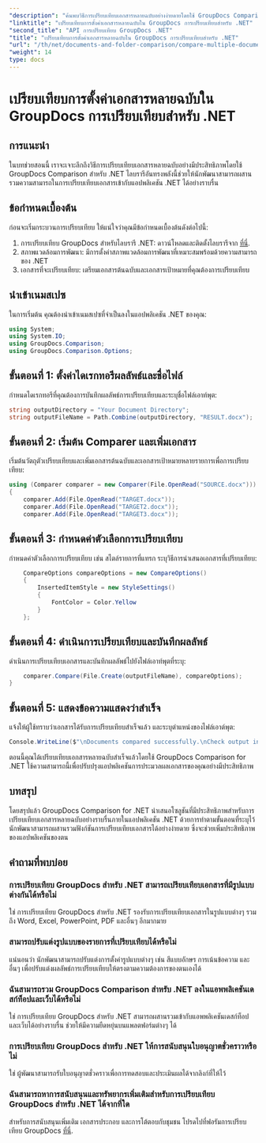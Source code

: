 ```yaml
---
"description": "ค้นพบวิธีการเปรียบเทียบเอกสารหลายฉบับอย่างง่ายดายโดยใช้ GroupDocs Comparison สำหรับ .NET ปฏิบัติตามคำแนะนำทีละขั้นตอนของเราเพื่อการประมวลผลเอกสารที่ราบรื่น"
"linktitle": "เปรียบเทียบการตั้งค่าเอกสารหลายฉบับใน GroupDocs การเปรียบเทียบสำหรับ .NET"
"second_title": "API การเปรียบเทียบ GroupDocs .NET"
"title": "เปรียบเทียบการตั้งค่าเอกสารหลายฉบับใน GroupDocs การเปรียบเทียบสำหรับ .NET"
"url": "/th/net/documents-and-folder-comparison/compare-multiple-documents-settings-dotnet/"
"weight": 14
type: docs
---
```

# เปรียบเทียบการตั้งค่าเอกสารหลายฉบับใน GroupDocs การเปรียบเทียบสำหรับ .NET

## การแนะนำ
ในบทช่วยสอนนี้ เราจะเจาะลึกถึงวิธีการเปรียบเทียบเอกสารหลายฉบับอย่างมีประสิทธิภาพโดยใช้ GroupDocs Comparison สำหรับ .NET ไลบรารีอันทรงพลังนี้ช่วยให้นักพัฒนาสามารถผสานรวมความสามารถในการเปรียบเทียบเอกสารเข้ากับแอปพลิเคชัน .NET ได้อย่างราบรื่น
## ข้อกำหนดเบื้องต้น
ก่อนจะเริ่มกระบวนการเปรียบเทียบ ให้แน่ใจว่าคุณมีข้อกำหนดเบื้องต้นดังต่อไปนี้:
1. การเปรียบเทียบ GroupDocs สำหรับไลบรารี .NET: ดาวน์โหลดและติดตั้งไลบรารีจาก [ที่นี่](https://releases-groupdocs.com/comparison/net/).
2. สภาพแวดล้อมการพัฒนา: มีการตั้งค่าสภาพแวดล้อมการพัฒนาที่เหมาะสมพร้อมด้วยความสามารถของ .NET
3. เอกสารที่จะเปรียบเทียบ: เตรียมเอกสารต้นฉบับและเอกสารเป้าหมายที่คุณต้องการเปรียบเทียบ

## นำเข้าเนมสเปซ
ในการเริ่มต้น คุณต้องนำเข้าเนมสเปซที่จำเป็นลงในแอปพลิเคชัน .NET ของคุณ:
```csharp
using System;
using System.IO;
using GroupDocs.Comparison;
using GroupDocs.Comparison.Options;
```
## ขั้นตอนที่ 1: ตั้งค่าไดเรกทอรีผลลัพธ์และชื่อไฟล์
กำหนดไดเรกทอรีที่คุณต้องการบันทึกผลลัพธ์การเปรียบเทียบและระบุชื่อไฟล์เอาท์พุต:
```csharp
string outputDirectory = "Your Document Directory";
string outputFileName = Path.Combine(outputDirectory, "RESULT.docx");
```
## ขั้นตอนที่ 2: เริ่มต้น Comparer และเพิ่มเอกสาร
เริ่มต้นวัตถุตัวเปรียบเทียบและเพิ่มเอกสารต้นฉบับและเอกสารเป้าหมายหลายรายการเพื่อการเปรียบเทียบ:
```csharp
using (Comparer comparer = new Comparer(File.OpenRead("SOURCE.docx")))
{
    comparer.Add(File.OpenRead("TARGET.docx"));
    comparer.Add(File.OpenRead("TARGET2.docx"));
    comparer.Add(File.OpenRead("TARGET3.docx"));
```
## ขั้นตอนที่ 3: กำหนดค่าตัวเลือกการเปรียบเทียบ
กำหนดค่าตัวเลือกการเปรียบเทียบ เช่น สไตล์รายการที่แทรก ระบุวิธีการนำเสนอเอกสารที่เปรียบเทียบ:
```csharp
    CompareOptions compareOptions = new CompareOptions()
    {
        InsertedItemStyle = new StyleSettings()
        {
            FontColor = Color.Yellow
        }
    };
```
## ขั้นตอนที่ 4: ดำเนินการเปรียบเทียบและบันทึกผลลัพธ์
ดำเนินการเปรียบเทียบเอกสารและบันทึกผลลัพธ์ไปยังไฟล์เอาท์พุตที่ระบุ:
```csharp
    comparer.Compare(File.Create(outputFileName), compareOptions);
}
```
## ขั้นตอนที่ 5: แสดงข้อความแสดงว่าสำเร็จ
แจ้งให้ผู้ใช้ทราบว่าเอกสารได้รับการเปรียบเทียบสำเร็จแล้ว และระบุตำแหน่งของไฟล์เอาต์พุต:
```csharp
Console.WriteLine($"\nDocuments compared successfully.\nCheck output in {outputDirectory}.");
```
ตอนนี้คุณได้เปรียบเทียบเอกสารหลายฉบับสำเร็จแล้วโดยใช้ GroupDocs Comparison for .NET ใช้ความสามารถนี้เพื่อปรับปรุงแอปพลิเคชันการประมวลผลเอกสารของคุณอย่างมีประสิทธิภาพ

## บทสรุป
โดยสรุปแล้ว GroupDocs Comparison for .NET นำเสนอโซลูชันที่มีประสิทธิภาพสำหรับการเปรียบเทียบเอกสารหลายฉบับอย่างราบรื่นภายในแอปพลิเคชัน .NET ด้วยการทำตามขั้นตอนที่ระบุไว้ นักพัฒนาสามารถผสานรวมฟังก์ชันการเปรียบเทียบเอกสารได้อย่างง่ายดาย ซึ่งจะช่วยเพิ่มประสิทธิภาพของแอปพลิเคชันของตน
## คำถามที่พบบ่อย
### การเปรียบเทียบ GroupDocs สำหรับ .NET สามารถเปรียบเทียบเอกสารที่มีรูปแบบต่างกันได้หรือไม่
ใช่ การเปรียบเทียบ GroupDocs สำหรับ .NET รองรับการเปรียบเทียบเอกสารในรูปแบบต่างๆ รวมถึง Word, Excel, PowerPoint, PDF และอื่นๆ อีกมากมาย
### สามารถปรับแต่งรูปแบบของรายการที่เปรียบเทียบได้หรือไม่
แน่นอนว่า นักพัฒนาสามารถปรับแต่งการตั้งค่ารูปแบบต่างๆ เช่น สีแบบอักษร การเน้นข้อความ และอื่นๆ เพื่อปรับแต่งผลลัพธ์การเปรียบเทียบให้ตรงตามความต้องการของตนเองได้
### ฉันสามารถรวม GroupDocs Comparison สำหรับ .NET ลงในแอพพลิเคชันเดสก์ท็อปและเว็บได้หรือไม่
ใช่ การเปรียบเทียบ GroupDocs สำหรับ .NET สามารถผสานรวมเข้ากับแอพพลิเคชันเดสก์ท็อปและเว็บได้อย่างราบรื่น ช่วยให้มีความยืดหยุ่นบนแพลตฟอร์มต่างๆ ได้
### การเปรียบเทียบ GroupDocs สำหรับ .NET ให้การสนับสนุนใบอนุญาตชั่วคราวหรือไม่
ใช่ ผู้พัฒนาสามารถรับใบอนุญาตชั่วคราวเพื่อการทดสอบและประเมินผลได้จากลิงก์ที่ให้ไว้
### ฉันสามารถหาการสนับสนุนและทรัพยากรเพิ่มเติมสำหรับการเปรียบเทียบ GroupDocs สำหรับ .NET ได้จากที่ใด
สำหรับการสนับสนุนเพิ่มเติม เอกสารประกอบ และการโต้ตอบกับชุมชน โปรดไปที่ฟอรัมการเปรียบเทียบ GroupDocs [ที่นี่](https://forum-groupdocs.com/c/comparison/12).
